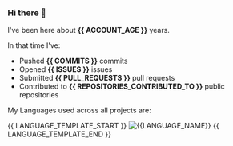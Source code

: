 ### Hi there 👋

I've been here about **{{ ACCOUNT_AGE }}** years.

In that time I've:

- Pushed **{{ COMMITS }}** commits
- Opened **{{ ISSUES }}** issues
- Submitted **{{ PULL_REQUESTS }}** pull requests
- Contributed to **{{ REPOSITORIES_CONTRIBUTED_TO }}** public repositories

My Languages used across all projects are:

{{ LANGUAGE_TEMPLATE_START }}
![{{LANGUAGE_NAME}}](https://img.shields.io/static/v1?style=flat-square&label=%E2%A0%80&color=555&labelColor={{LANGUAGE_COLOR:uri}}&message={{LANGUAGE_NAME:uri}}%EF%B8%B1{{LANGUAGE_PERCENT:uri}}%25)
{{ LANGUAGE_TEMPLATE_END }}
